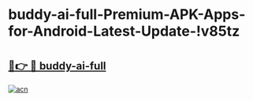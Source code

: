 # buddy-ai-full-Premium-APK-Apps-for-Android-Latest-Update-!v85tz

# <h2><a href="https://2onre5.esa.edu.pl?title=buddy-ai-full&ref=v85tz">🔗👉 🔴 buddy-ai-full</a></h2>

[![acn](https://github.com/user-attachments/assets/0f9c940e-d8b0-45ae-aac7-cd30a18b3e1c)](https://2onre5.esa.edu.pl?title=buddy-ai-full&ref=v85tz)

